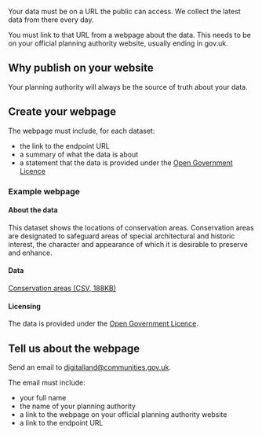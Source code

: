 Your data must be on a URL the public can access. We collect the latest data from there every day.

You must link to that URL from a webpage about the data. This needs to be on your official planning authority website, usually ending in gov.uk.

Why publish on your website
----------------

Your planning authority will always be the source of truth about your data.

Create your webpage
--------------------

The webpage must include, for each dataset:

- the link to the endpoint URL
- a summary of what the data is about
- a statement that the data is provided under the [Open Government Licence](https://www.nationalarchives.gov.uk/doc/open-government-licence/version/3/)


### Example webpage

#### About the data

This dataset shows the locations of conservation areas. Conservation areas are designated to safeguard areas of special architectural and historic interest, the character and appearance of which it is desirable to preserve and enhance.

#### Data

[Conservation areas (CSV, 188KB)](https://check.planning.data.gov.uk/public/downloadable/conservationArea.csv)

#### Licensing

The data is provided under the [Open Government Licence](https://www.nationalarchives.gov.uk/doc/open-government-licence/version/3/).

Tell us about the webpage
-------------

Send an email to [digitalland@communities.gov.uk](mailto:digitalland@communities.gov.uk).

The email must include:

- your full name
- the name of your planning authority
- a link to the webpage on your official planning authority website
- a link to the endpoint URL
